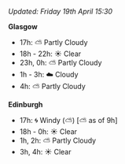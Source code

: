 *Updated: Friday 19th April 15:30*

**Glasgow**

* 17h: :partly_sunny: Partly Cloudy
* 18h - 22h: :sunny: Clear
* 23h, 0h: :partly_sunny: Partly Cloudy
* 1h - 3h: :cloud: Cloudy
* 4h: :partly_sunny: Partly Cloudy

**Edinburgh**

* 17h: :cyclone: Windy (:partly_sunny:) [:partly_sunny: as of 9h]
* 18h - 0h: :sunny: Clear
* 1h, 2h: :partly_sunny: Partly Cloudy
* 3h, 4h: :sunny: Clear
